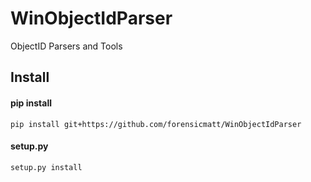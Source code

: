 # WinObjectIdParser
ObjectID Parsers and Tools

## Install
#### pip install
`pip install git+https://github.com/forensicmatt/WinObjectIdParser`
#### setup.py
`setup.py install`